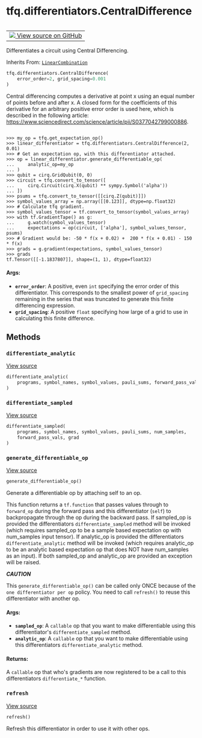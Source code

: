 <div itemscope itemtype="http://developers.google.com/ReferenceObject">
<meta itemprop="name" content="tfq.differentiators.CentralDifference" />
<meta itemprop="path" content="Stable" />
<meta itemprop="property" content="__init__"/>
<meta itemprop="property" content="differentiate_analytic"/>
<meta itemprop="property" content="differentiate_sampled"/>
<meta itemprop="property" content="generate_differentiable_op"/>
<meta itemprop="property" content="refresh"/>
</div>

# tfq.differentiators.CentralDifference

<!-- Insert buttons and diff -->

<table class="tfo-notebook-buttons tfo-api" align="left">

<td>
  <a target="_blank" href="https://github.com/tensorflow/quantum/tree/master/tensorflow_quantum/python/differentiators/linear_combination.py">
    <img src="https://www.tensorflow.org/images/GitHub-Mark-32px.png" />
    View source on GitHub
  </a>
</td></table>



Differentiates a circuit using Central Differencing.

Inherits From: [`LinearCombination`](../../tfq/differentiators/LinearCombination.md)

```python
tfq.differentiators.CentralDifference(
    error_order=2, grid_spacing=0.001
)
```



<!-- Placeholder for "Used in" -->

Central differencing computes a derivative at point x using an equal
number of points before and after x. A closed form for
the coefficients of this derivative for an arbitrary positive error order
is used here, which is described in the following article:
https://www.sciencedirect.com/science/article/pii/S0377042799000886.


```

>>> my_op = tfq.get_expectation_op()
>>> linear_differentiator = tfq.differentiators.CentralDifference(2, 0.01)
>>> # Get an expectation op, with this differentiator attached.
>>> op = linear_differentiator.generate_differentiable_op(
...     analytic_op=my_op
... )
>>> qubit = cirq.GridQubit(0, 0)
>>> circuit = tfq.convert_to_tensor([
...     cirq.Circuit(cirq.X(qubit) ** sympy.Symbol('alpha'))
... ])
>>> psums = tfq.convert_to_tensor([[cirq.Z(qubit)]])
>>> symbol_values_array = np.array([[0.123]], dtype=np.float32)
>>> # Calculate tfq gradient.
>>> symbol_values_tensor = tf.convert_to_tensor(symbol_values_array)
>>> with tf.GradientTape() as g:
...     g.watch(symbol_values_tensor)
...     expectations = op(circuit, ['alpha'], symbol_values_tensor, psums)
>>> # Gradient would be: -50 * f(x + 0.02) +  200 * f(x + 0.01) - 150 * f(x)
>>> grads = g.gradient(expectations, symbol_values_tensor)
>>> grads
tf.Tensor([[-1.1837807]], shape=(1, 1), dtype=float32)

```

#### Args:


* <b>`error_order`</b>: A positive, even `int` specifying the error order
    of this differentiator. This corresponds to the smallest power
    of `grid_spacing` remaining in the series that was truncated
    to generate this finite differencing expression.
* <b>`grid_spacing`</b>: A positive `float` specifying how large of a
    grid to use in calculating this finite difference.

## Methods

<h3 id="differentiate_analytic"><code>differentiate_analytic</code></h3>

<a target="_blank" href="https://github.com/tensorflow/quantum/tree/master/tensorflow_quantum/python/differentiators/linear_combination.py">View source</a>

```python
differentiate_analytic(
    programs, symbol_names, symbol_values, pauli_sums, forward_pass_vals, grad
)
```




<h3 id="differentiate_sampled"><code>differentiate_sampled</code></h3>

<a target="_blank" href="https://github.com/tensorflow/quantum/tree/master/tensorflow_quantum/python/differentiators/linear_combination.py">View source</a>

```python
differentiate_sampled(
    programs, symbol_names, symbol_values, pauli_sums, num_samples,
    forward_pass_vals, grad
)
```




<h3 id="generate_differentiable_op"><code>generate_differentiable_op</code></h3>

<a target="_blank" href="https://github.com/tensorflow/quantum/tree/master/tensorflow_quantum/python/differentiators/differentiator.py">View source</a>

```python
generate_differentiable_op()
```

Generate a differentiable op by attaching self to an op.

This function returns a `tf.function` that passes values through to
`forward_op` during the forward pass and this differentiator (`self`) to
backpropagate through the op during the backward pass. If sampled_op
is provided the differentiators `differentiate_sampled` method will
be invoked (which requires sampled_op to be a sample based expectation
op with num_samples input tensor). If analytic_op is provided the
differentiators `differentiate_analytic` method will be invoked (which
requires analytic_op to be an analytic based expectation op that does
NOT have num_samples as an input). If both sampled_op and analytic_op
are provided an exception will be raised.

***CAUTION***

This `generate_differentiable_op()` can be called only ONCE because
of the `one differentiator per op` policy. You need to call `refresh()`
to reuse this differentiator with another op.

#### Args:


* <b>`sampled_op`</b>: A `callable` op that you want to make differentiable
    using this differentiator's `differentiate_sampled` method.
* <b>`analytic_op`</b>: A `callable` op that you want to make differentiable
    using this differentiators `differentiate_analytic` method.


#### Returns:

A `callable` op that who's gradients are now registered to be
a call to this differentiators `differentiate_*` function.


<h3 id="refresh"><code>refresh</code></h3>

<a target="_blank" href="https://github.com/tensorflow/quantum/tree/master/tensorflow_quantum/python/differentiators/differentiator.py">View source</a>

```python
refresh()
```

Refresh this differentiator in order to use it with other ops.




